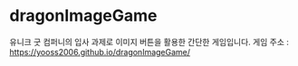 # dragonImageGame

유니크 굿 컴퍼니의 입사 과제로 이미지 버튼을 활용한 간단한 게임입니다.
게임 주소 : https://yooss2006.github.io/dragonImageGame/
